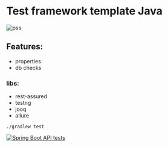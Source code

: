 # Test framework template Java
![pss](https://i.ibb.co/bKV9CgV/giphy.gif)

## Features:
* properties
* db checks

### libs:
* rest-assured
* testng
* jooq
* allure
  
```./gradlew test```

[![Spring Boot API tests](https://github.com/aceton41k/test-framework-template/actions/workflows/gradle-ci.yml/badge.svg)](https://github.com/aceton41k/test-framework-template/actions/workflows/gradle-ci.yml)
